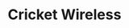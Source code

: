 ---
title: "Cricket Wireless"
url: /portland/cricket-wireless-southwest-broadway/
shop: mobile phone
---